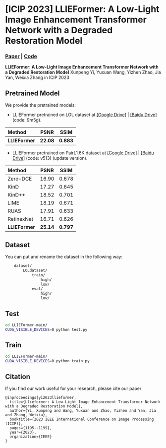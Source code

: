 # [ICIP 2023] LLIEFormer: A Low-Light Image Enhancement Transformer Network with a Degraded Restoration Model
### [Paper](https://ieeexplore.ieee.org/abstract/document/10222840) | [Code](https://github.com/xunpengyi/LLIEFormer)

**LLIEFormer: A Low-Light Image Enhancement Transformer Network with a Degraded Restoration Model**
Xunpeng Yi, Yuxuan Wang, Yizhen Zhao, Jia Yan, Weixia Zhang in ICIP 2023

## Pretrained Model
We provide the pretrained models:

- LLIEFormer pretrained on LOL dataset  at [[Google Drive]](https://drive.google.com/file/d/1CcZRDFHp94ezcO20AldpgY36am85peEG/view?usp=sharing) | [[Baidu Drive]](https://pan.baidu.com/s/15fRZoSGX_8hSgJJTVm5gaQ) (code: 9m5g).

| Method | PSNR | SSIM |
| :-- | :--: | :--: |
| **LLIEFormer** | **22.08** | **0.883** |

 - LLIEFormer pretrained on PairL1.6K dataset at [[Google Drive]](https://drive.google.com/file/d/1I7T79lE3T08_7juerDEOasEu3wXDFIXi/view?usp=drive_link) | [[Baidu Drive]](https://pan.baidu.com/s/1D8KkgpAcki1mmAMiTT0tGg) (code: v513) (update version).

| Method | PSNR | SSIM |
| :-- | :--: | :--: |
| Zero-DCE | 16.90 | 0.678 | 
| KinD | 17.27 | 0.645 | 
| KinD++ | 18.52 | 0.701 | 
| LIME | 18.19 | 0.671 | 
| RUAS | 17.91 | 0.633 | 
| RetinexNet | 16.71 | 0.626 | 
| **LLIEFormer** | **25.14** | **0.797** | 

## Dataset
You can put and rename the dataset in the following way:
```bash
    dataset/
        LOLdataset/
            train/
                high/
                low/
            eval/
                high/
                low/
```

## Test
```bash
cd LLIEFormer-main/
CUDA_VISIBLE_DEVICES=0 python test.py
```

## Train
```bash
cd LLIEFormer-main/
CUDA_VISIBLE_DEVICES=0 python train.py
```

## Citation
If you find our work useful for your research, please cite our paper
```
@inproceedings{yi2023llieformer,
  title={Llieformer: A Low-Light Image Enhancement Transformer Network with a Degraded Restoration Model},
  author={Yi, Xunpeng and Wang, Yuxuan and Zhao, Yizhen and Yan, Jia and Zhang, Weixia},
  booktitle={2023 IEEE International Conference on Image Processing (ICIP)},
  pages={1195--1199},
  year={2023},
  organization={IEEE}
}
```
